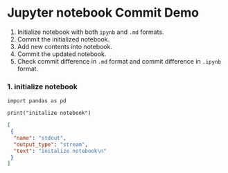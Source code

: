 # Jupyter notebook Commit Demo

1. Initialize notebook with both `ipynb` and `.md` formats.
2. Commit the initialized notebook.
3. Add new contents into notebook.
4. Commit the updated notebook.
5. Check commit difference in `.md` format and commit difference in `.ipynb` format.

### 1. initialize notebook

```{.python .input  n=1}
import pandas as pd
```

```{.python .input  n=2}
print("initalize notebook")
```

```{.json .output n=2}
[
 {
  "name": "stdout",
  "output_type": "stream",
  "text": "initalize notebook\n"
 }
]
```
